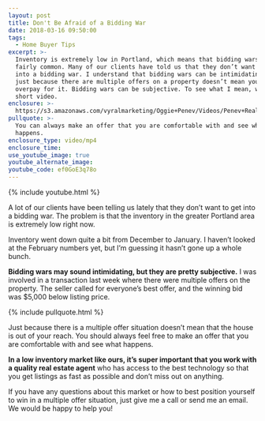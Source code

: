 ```yaml
---
layout: post
title: Don't Be Afraid of a Bidding War
date: 2018-03-16 09:50:00
tags:
  - Home Buyer Tips
excerpt: >-
  Inventory is extremely low in Portland, which means that bidding wars are
  fairly common. Many of our clients have told us that they don’t want to get
  into a bidding war. I understand that bidding wars can be intimidating, but
  just because there are multiple offers on a property doesn’t mean you have to
  overpay for it. Bidding wars can be subjective. To see what I mean, watch this
  short video.
enclosure: >-
  https://s3.amazonaws.com/vyralmarketing/Oggie+Penev/Videos/Penev+Realty+%257C+Find+Your+Dream+Home+With+These+3+Creative+Methods.mp4
pullquote: >-
  You can always make an offer that you are comfortable with and see what
  happens.
enclosure_type: video/mp4
enclosure_time:
use_youtube_image: true
youtube_alternate_image:
youtube_code: ef0GoE3q78o
---
```


{% include youtube.html %}

A lot of our clients have been telling us lately that they don’t want to get into a bidding war. The problem is that the inventory in the greater Portland area is extremely low right now.

Inventory went down quite a bit from December to January. I haven’t looked at the February numbers yet, but I’m guessing it hasn’t gone up a whole bunch.

**Bidding wars may sound intimidating, but they are pretty subjective.** I was involved in a transaction last week where there were multiple offers on the property. The seller called for everyone’s best offer, and the winning bid was $5,000 below listing price.

{% include pullquote.html %}

Just because there is a multiple offer situation doesn’t mean that the house is out of your reach. You should always feel free to make an offer that you are comfortable with and see what happens.

**In a low inventory market like ours, it’s super important that you work with a quality real estate agent** who has access to the best technology so that you get listings as fast as possible and don’t miss out on anything.

If you have any questions about this market or how to best position yourself to win in a multiple offer situation, just give me a call or send me an email. We would be happy to help you!